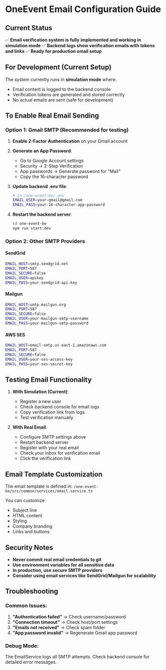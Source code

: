 # OneEvent Email Configuration Guide

## Current Status
✅ **Email verification system is fully implemented and working in simulation mode**
✅ **Backend logs show verification emails with tokens and links**
✅ **Ready for production email setup**

## For Development (Current Setup)
The system currently runs in **simulation mode** where:
- Email content is logged to the backend console
- Verification tokens are generated and stored correctly
- No actual emails are sent (safe for development)

## To Enable Real Email Sending

### Option 1: Gmail SMTP (Recommended for testing)

1. **Enable 2-Factor Authentication** on your Gmail account
2. **Generate an App Password**:
   - Go to Google Account settings
   - Security → 2-Step Verification
   - App passwords → Generate password for "Mail"
   - Copy the 16-character password

3. **Update backend .env file**:
   ```bash
   # In /one-event-be/.env
   EMAIL_USER=your-gmail@gmail.com
   EMAIL_PASS=your-16-character-app-password
   ```

4. **Restart the backend server**:
   ```bash
   cd one-event-be
   npm run start:dev
   ```

### Option 2: Other SMTP Providers

#### SendGrid
```bash
EMAIL_HOST=smtp.sendgrid.net
EMAIL_PORT=587
EMAIL_SECURE=false
EMAIL_USER=apikey
EMAIL_PASS=your-sendgrid-api-key
```

#### Mailgun
```bash
EMAIL_HOST=smtp.mailgun.org
EMAIL_PORT=587
EMAIL_SECURE=false
EMAIL_USER=your-mailgun-smtp-username
EMAIL_PASS=your-mailgun-smtp-password
```

#### AWS SES
```bash
EMAIL_HOST=email-smtp.us-east-1.amazonaws.com
EMAIL_PORT=587
EMAIL_SECURE=false
EMAIL_USER=your-ses-access-key
EMAIL_PASS=your-ses-secret-key
```

## Testing Email Functionality

1. **With Simulation (Current)**:
   - Register a new user
   - Check backend console for email logs
   - Copy verification link from logs
   - Test verification manually

2. **With Real Email**:
   - Configure SMTP settings above
   - Restart backend server
   - Register with your real email
   - Check your inbox for verification email
   - Click the verification link

## Email Template Customization

The email template is defined in:
`/one-event-be/src/common/services/email.service.ts`

You can customize:
- Subject line
- HTML content
- Styling
- Company branding
- Links and buttons

## Security Notes

- **Never commit real email credentials to git**
- **Use environment variables for all sensitive data**
- **In production, use secure SMTP providers**
- **Consider using email services like SendGrid/Mailgun for scalability**

## Troubleshooting

### Common Issues:
1. **"Authentication failed"** → Check username/password
2. **"Connection timeout"** → Check host/port settings
3. **"Emails not received"** → Check spam folder
4. **"App password invalid"** → Regenerate Gmail app password

### Debug Mode:
The EmailService logs all SMTP attempts. Check backend console for detailed error messages.
